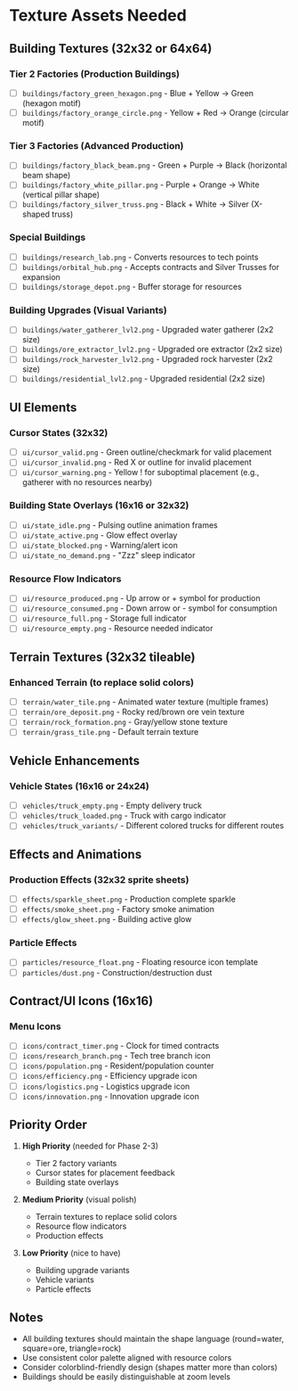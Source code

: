 # Texture Assets Needed

## Building Textures (32x32 or 64x64)

### Tier 2 Factories (Production Buildings)
- [ ] `buildings/factory_green_hexagon.png` - Blue + Yellow → Green (hexagon motif)
- [ ] `buildings/factory_orange_circle.png` - Yellow + Red → Orange (circular motif)

### Tier 3 Factories (Advanced Production)
- [ ] `buildings/factory_black_beam.png` - Green + Purple → Black (horizontal beam shape)
- [ ] `buildings/factory_white_pillar.png` - Purple + Orange → White (vertical pillar shape)
- [ ] `buildings/factory_silver_truss.png` - Black + White → Silver (X-shaped truss)

### Special Buildings
- [ ] `buildings/research_lab.png` - Converts resources to tech points
- [ ] `buildings/orbital_hub.png` - Accepts contracts and Silver Trusses for expansion
- [ ] `buildings/storage_depot.png` - Buffer storage for resources

### Building Upgrades (Visual Variants)
- [ ] `buildings/water_gatherer_lvl2.png` - Upgraded water gatherer (2x2 size)
- [ ] `buildings/ore_extractor_lvl2.png` - Upgraded ore extractor (2x2 size)
- [ ] `buildings/rock_harvester_lvl2.png` - Upgraded rock harvester (2x2 size)
- [ ] `buildings/residential_lvl2.png` - Upgraded residential (2x2 size)

## UI Elements

### Cursor States (32x32)
- [ ] `ui/cursor_valid.png` - Green outline/checkmark for valid placement
- [ ] `ui/cursor_invalid.png` - Red X or outline for invalid placement
- [ ] `ui/cursor_warning.png` - Yellow ! for suboptimal placement (e.g., gatherer with no resources nearby)

### Building State Overlays (16x16 or 32x32)
- [ ] `ui/state_idle.png` - Pulsing outline animation frames
- [ ] `ui/state_active.png` - Glow effect overlay
- [ ] `ui/state_blocked.png` - Warning/alert icon
- [ ] `ui/state_no_demand.png` - "Zzz" sleep indicator

### Resource Flow Indicators
- [ ] `ui/resource_produced.png` - Up arrow or + symbol for production
- [ ] `ui/resource_consumed.png` - Down arrow or - symbol for consumption
- [ ] `ui/resource_full.png` - Storage full indicator
- [ ] `ui/resource_empty.png` - Resource needed indicator

## Terrain Textures (32x32 tileable)

### Enhanced Terrain (to replace solid colors)
- [ ] `terrain/water_tile.png` - Animated water texture (multiple frames)
- [ ] `terrain/ore_deposit.png` - Rocky red/brown ore vein texture
- [ ] `terrain/rock_formation.png` - Gray/yellow stone texture
- [ ] `terrain/grass_tile.png` - Default terrain texture

## Vehicle Enhancements

### Vehicle States (16x16 or 24x24)
- [ ] `vehicles/truck_empty.png` - Empty delivery truck
- [ ] `vehicles/truck_loaded.png` - Truck with cargo indicator
- [ ] `vehicles/truck_variants/` - Different colored trucks for different routes

## Effects and Animations

### Production Effects (32x32 sprite sheets)
- [ ] `effects/sparkle_sheet.png` - Production complete sparkle
- [ ] `effects/smoke_sheet.png` - Factory smoke animation
- [ ] `effects/glow_sheet.png` - Building active glow

### Particle Effects
- [ ] `particles/resource_float.png` - Floating resource icon template
- [ ] `particles/dust.png` - Construction/destruction dust

## Contract/UI Icons (16x16)

### Menu Icons
- [ ] `icons/contract_timer.png` - Clock for timed contracts
- [ ] `icons/research_branch.png` - Tech tree branch icon
- [ ] `icons/population.png` - Resident/population counter
- [ ] `icons/efficiency.png` - Efficiency upgrade icon
- [ ] `icons/logistics.png` - Logistics upgrade icon
- [ ] `icons/innovation.png` - Innovation upgrade icon

## Priority Order

1. **High Priority** (needed for Phase 2-3)
   - Tier 2 factory variants
   - Cursor states for placement feedback
   - Building state overlays

2. **Medium Priority** (visual polish)
   - Terrain textures to replace solid colors
   - Resource flow indicators
   - Production effects

3. **Low Priority** (nice to have)
   - Building upgrade variants
   - Vehicle variants
   - Particle effects

## Notes

- All building textures should maintain the shape language (round=water, square=ore, triangle=rock)
- Use consistent color palette aligned with resource colors
- Consider colorblind-friendly design (shapes matter more than colors)
- Buildings should be easily distinguishable at zoom levels